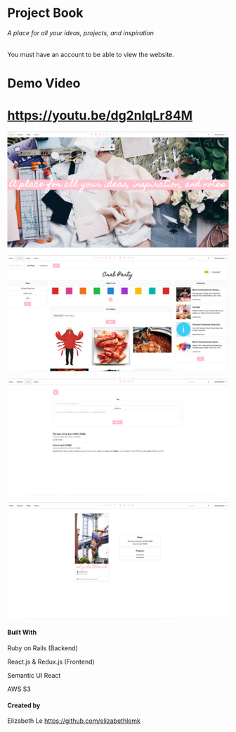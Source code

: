 # Project Book

###### A place for all your ideas, projects, and inspiration

You must have an account to be able to view the website.


Demo Video
======

https://youtu.be/dg2nIqLr84M
======
 ![alt text](https://github.com/elizabethlemk/project-book-front/blob/master/public/Screen%20Shot%202019-04-10%20at%203.13.16%20PM.png?raw=true)

![alt text](https://github.com/elizabethlemk/project-book-front/blob/master/public/Screen%20Shot%202019-04-10%20at%203.13.28%20PM.png?raw=true)
 
 ![alt text](https://github.com/elizabethlemk/project-book-front/blob/master/public/Screen%20Shot%202019-04-10%20at%203.14.38%20PM.png?raw=true)
 
 
  ![alt text](https://github.com/elizabethlemk/project-book-front/blob/master/public/Screen%20Shot%202019-04-10%20at%203.14.53%20PM.png?raw=true)



#### Built With 
Ruby on Rails (Backend)

React.js & Redux.js (Frontend)

Semantic UI React

AWS S3 

#### Created by 
Elizabeth Le
https://github.com/elizabethlemk
